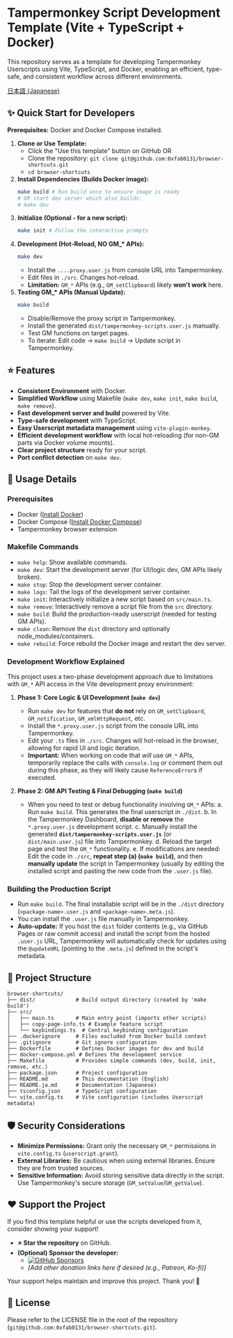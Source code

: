 # Tampermonkey Script Development Template (Vite + TypeScript + Docker)

This repository serves as a template for developing Tampermonkey Userscripts using Vite, TypeScript, and Docker, enabling an efficient, type-safe, and consistent workflow across different environments.

[日本語 (Japanese)](./README.ja.md)

## ✨ Quick Start for Developers

**Prerequisites:** Docker and Docker Compose installed.

1.  **Clone or Use Template:**
    - Click the "Use this template" button on GitHub OR
    - Clone the repository: `git clone git@github.com:0xfab0131/browser-shortcuts.git`
    - `cd browser-shortcuts`
2.  **Install Dependencies (Builds Docker image):**
    ```bash
    make build # Run build once to ensure image is ready
    # OR start dev server which also builds:
    # make dev
    ```
3.  **Initialize (Optional - for a new script):**
    ```bash
    make init # Follow the interactive prompts
    ```
4.  **Development (Hot-Reload, NO GM\_\* APIs):**
    ```bash
    make dev
    ```
    - Install the `....proxy.user.js` from console URL into Tampermonkey.
    - Edit files in `./src`. Changes hot-reload.
    - **Limitation:** `GM_*` APIs (e.g., `GM_setClipboard`) likely **won't work** here.
5.  **Testing GM\_\* APIs (Manual Update):**
    ```bash
    make build
    ```
    - Disable/Remove the proxy script in Tampermonkey.
    - Install the generated `dist/tampermonkey-scripts.user.js` manually.
    - Test GM functions on target pages.
    - To iterate: Edit code -> `make build` -> Update script in Tampermonkey.

## ⭐ Features

- **Consistent Environment** with Docker.
- **Simplified Workflow** using Makefile (`make dev`, `make init`, `make build`, `make remove`).
- **Fast development server and build** powered by Vite.
- **Type-safe development** with TypeScript.
- **Easy Userscript metadata management** using `vite-plugin-monkey`.
- **Efficient development workflow** with local hot-reloading (for non-GM parts via Docker volume mounts).
- **Clear project structure** ready for your script.
- **Port conflict detection** on `make dev`.

## 🚀 Usage Details

### Prerequisites

- Docker ([Install Docker](https://docs.docker.com/engine/install/))
- Docker Compose ([Install Docker Compose](https://docs.docker.com/compose/install/))
- Tampermonkey browser extension

### Makefile Commands

- `make help`: Show available commands.
- `make dev`: Start the development server (for UI/logic dev, GM APIs likely broken).
- `make stop`: Stop the development server container.
- `make logs`: Tail the logs of the development server container.
- `make init`: Interactively initialize a new script based on `src/main.ts`.
- `make remove`: Interactively remove a script file from the `src` directory.
- `make build`: Build the production-ready userscript (needed for testing GM APIs).
- `make clean`: Remove the `dist` directory and optionally node_modules/containers.
- `make rebuild`: Force rebuild the Docker image and restart the dev server.

### Development Workflow Explained

This project uses a two-phase development approach due to limitations with `GM_*` API access in the Vite development proxy environment:

1.  **Phase 1: Core Logic & UI Development (`make dev`)**

    - Run `make dev` for features that **do not** rely on `GM_setClipboard`, `GM_notification`, `GM_xmlHttpRequest`, etc.
    - Install the `*.proxy.user.js` script from the console URL into Tampermonkey.
    - Edit your `.ts` files in `./src`. Changes will hot-reload in the browser, allowing for rapid UI and logic iteration.
    - **Important:** When working on code that _will_ use `GM_*` APIs, temporarily replace the calls with `console.log` or comment them out during this phase, as they will likely cause `ReferenceError`s if executed.

2.  **Phase 2: GM API Testing & Final Debugging (`make build`)**
    - When you need to test or debug functionality involving `GM_*` APIs:
      a. Run `make build`. This generates the final userscript in `./dist`.
      b. In the Tampermonkey Dashboard, **disable or remove** the `*.proxy.user.js` development script.
      c. Manually install the generated **`dist/tampermonkey-scripts.user.js`** (or `dist/main.user.js`) file into Tampermonkey.
      d. Reload the target page and test the `GM_*` functionality.
      e. If modifications are needed: Edit the code in `./src`, **repeat step (a) (`make build`)**, and then **manually update** the script in Tampermonkey (usually by editing the installed script and pasting the new code from the `.user.js` file).

### Building the Production Script

- Run `make build`. The final installable script will be in the `./dist` directory (`<package-name>.user.js` and `<package-name>.meta.js`).
- You can install the `.user.js` file manually in Tampermonkey.
- **Auto-update:** If you host the `dist` folder contents (e.g., via GitHub Pages or raw commit access) and install the script from the hosted `.user.js` URL, Tampermonkey will automatically check for updates using the `@updateURL` (pointing to the `.meta.js`) defined in the script's metadata.

## 📁 Project Structure

```
browser-shortcuts/
├── dist/             # Build output directory (created by 'make build')
├── src/
│   ├── main.ts       # Main entry point (imports other scripts)
│   ├── copy-page-info.ts # Example feature script
│   └── keybindings.ts  # Central keybinding configuration
├── .dockerignore     # Files excluded from Docker build context
├── .gitignore        # Git ignore configuration
├── Dockerfile        # Defines Docker images for dev and build
├── docker-compose.yml # Defines the development service
├── Makefile          # Provides simple commands (dev, build, init, remove, etc.)
├── package.json      # Project configuration
├── README.md         # This documentation (English)
├── README.ja.md      # Documentation (Japanese)
├── tsconfig.json     # TypeScript configuration
└── vite.config.ts    # Vite configuration (includes Userscript metadata)
```

## 🛡️ Security Considerations

- **Minimize Permissions:** Grant only the necessary `GM_*` permissions in `vite.config.ts` (`userscript.grant`).
- **External Libraries:** Be cautious when using external libraries. Ensure they are from trusted sources.
- **Sensitive Information:** Avoid storing sensitive data directly in the script. Use Tampermonkey's secure storage (`GM_setValue`/`GM_getValue`).

## ❤️ Support the Project

If you find this template helpful or use the scripts developed from it, consider showing your support!

- **⭐ Star the repository** on GitHub.
- **(Optional) Sponsor the developer:**
  - [![GitHub Sponsors](https://img.shields.io/github/sponsors/0xfab0131?style=social)](https://github.com/sponsors/0xfab0131)
  - _[Add other donation links here if desired (e.g., Patreon, Ko-fi)]_

Your support helps maintain and improve this project. Thank you! 🙏

## 📜 License

Please refer to the LICENSE file in the root of the repository (`git@github.com:0xfab0131/browser-shortcuts.git`).
